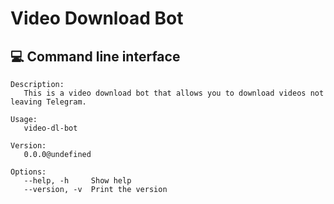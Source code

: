 # Video Download Bot

<!--GENERATED:APP_README-->
## 💻 Command line interface

```
Description:
   This is a video download bot that allows you to download videos not leaving Telegram.

Usage:
   video-dl-bot

Version:
   0.0.0@undefined

Options:
   --help, -h     Show help
   --version, -v  Print the version
```
<!--/GENERATED:APP_README-->
